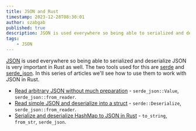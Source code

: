 ```yaml
---
title: JSON and Rust
timestamp: 2023-12-28T08:30:01
author: szabgab
published: true
description: JSON is used everywhere so being able to serialized and deserialize JSON is very important in Rustlang as well.
tags:
    - JSON
---
```


[JSON](https://www.json.org/) is used everywhere so being able to serialized and deserialize JSON is very important in Rust as well.
The two tools used for this are [serde](https://crates.io/crates/serde) and [serde_json](https://crates.io/crates/serde_json). In this
series of articles we'll see how to use them to work with JSON in Rust.

* [Read arbitrary JSON without much preparation](/read-arbitrary-json) - `serde_json::Value`, `serde_json::from_reader`.
* [Read simple JSON and deserialize into a struct](/read-simple-json) - `serde::Deserialize`, `serde_json::from_reader`.
* [Serialize and deserialize HashMap to JSON in Rust](/serialize-hash-to-json) - `to_string`, `from_str`, `serde_json`.

